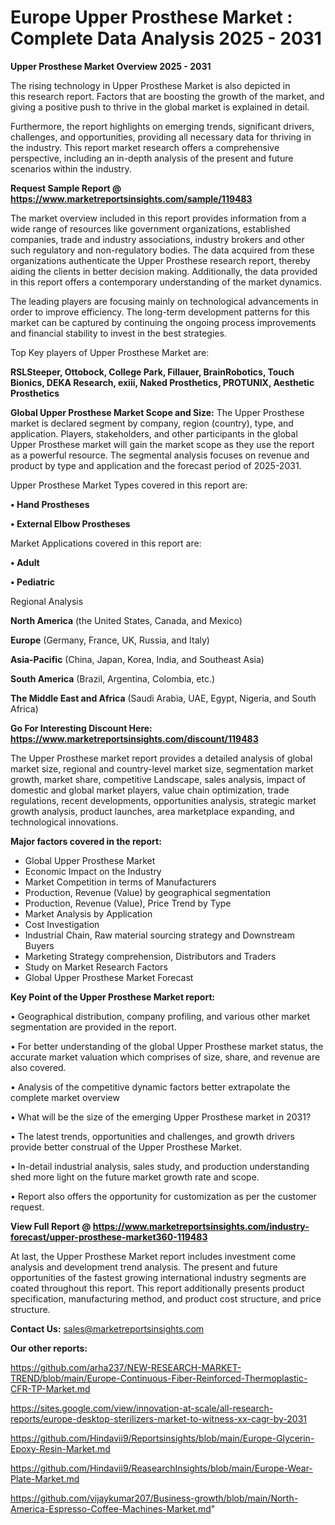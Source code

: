 # Europe Upper Prosthese Market : Complete Data Analysis 2025 - 2031

<Strong> Upper Prosthese Market Overview 2025 - 2031</strong>

The rising technology in Upper Prosthese Market is also depicted in this research report. Factors that are boosting the growth of the market, and giving a positive push to thrive in the global market is explained in detail.

Furthermore, the report highlights on emerging trends, significant drivers, challenges, and opportunities, providing all necessary data for thriving in the industry. This report market research offers a comprehensive perspective, including an in-depth analysis of the present and future scenarios within the industry.

<strong>Request Sample Report @ <a href=https://www.marketreportsinsights.com/sample/119483>https://www.marketreportsinsights.com/sample/119483</a></strong>

The market overview included in this report provides information from a wide range of resources like government organizations, established companies, trade and industry associations, industry brokers and other such regulatory and non-regulatory bodies. The data acquired from these organizations authenticate the Upper Prosthese research report, thereby aiding the clients in better decision making. Additionally, the data provided in this report offers a contemporary understanding of the market dynamics.

The leading players are focusing mainly on technological advancements in order to improve efficiency. The long-term development patterns for this market can be captured by continuing the ongoing process improvements and financial stability to invest in the best strategies.

Top Key players of Upper Prosthese Market are:

<strong>RSLSteeper, Ottobock, College Park, Fillauer, BrainRobotics, Touch Bionics, DEKA Research, exiii, Naked Prosthetics, PROTUNIX, Aesthetic Prosthetics</strong>

<strong><b>Global Upper Prosthese Market Scope and Size:</b></strong>
The Upper Prosthese market is declared segment by company, region (country), type, and application. Players, stakeholders, and other participants in the global Upper Prosthese market will gain the market scope as they use the report as a powerful resource. The segmental analysis focuses on revenue and product by type and application and the forecast period of 2025-2031.

Upper Prosthese Market Types covered in this report are:

<strong>• Hand Prostheses

• External Elbow Prostheses</strong>

Market Applications covered in this report are:

<strong>• Adult

• Pediatric</strong> 

Regional Analysis

<strong>North America</strong> (the United States, Canada, and Mexico)

<strong>Europe</strong> (Germany, France, UK, Russia, and Italy)

<strong>Asia-Pacific</strong> (China, Japan, Korea, India, and Southeast Asia)

<strong>South America</strong> (Brazil, Argentina, Colombia, etc.)

<strong>The Middle East and Africa</strong> (Saudi Arabia, UAE, Egypt, Nigeria, and South Africa)

<strong>Go For Interesting Discount Here: <a href=https://www.marketreportsinsights.com/discount/119483>https://www.marketreportsinsights.com/discount/119483</a></strong>

The Upper Prosthese market report provides a detailed analysis of global market size, regional and country-level market size, segmentation market growth, market share, competitive Landscape, sales analysis, impact of domestic and global market players, value chain optimization, trade regulations, recent developments, opportunities analysis, strategic market growth analysis, product launches, area marketplace expanding, and technological innovations.

<strong><b>Major factors covered in the report:</b></strong>
<ul>
  <li>Global Upper Prosthese Market </li>
  <li>Economic Impact on the Industry</li>
  <li>Market Competition in terms of Manufacturers</li>
  <li>Production, Revenue (Value) by geographical segmentation</li>
  <li>Production, Revenue (Value), Price Trend by Type</li>
  <li>Market Analysis by Application</li>
  <li>Cost Investigation</li>
  <li>Industrial Chain, Raw material sourcing strategy and Downstream Buyers</li>
  <li>Marketing Strategy comprehension, Distributors and Traders</li>
  <li>Study on Market Research Factors</li>
  <li>Global Upper Prosthese Market Forecast</li>
</ul>

<strong><b>Key Point of the Upper Prosthese Market report:</b></strong>

• Geographical distribution, company profiling, and various other market segmentation are provided in the report.

• For better understanding of the global Upper Prosthese market status, the accurate market valuation which comprises of size, share, and revenue are also covered.

• Analysis of the competitive dynamic factors better extrapolate the complete market overview

• What will be the size of the emerging Upper Prosthese market in 2031?

• The latest trends, opportunities and challenges, and growth drivers provide better construal of the Upper Prosthese Market.

• In-detail industrial analysis, sales study, and production understanding shed more light on the future market growth rate and scope.

• Report also offers the opportunity for customization as per the customer request.

<strong><b>View Full Report @ <a href=https://www.marketreportsinsights.com/industry-forecast/upper-prosthese-market360-119483>https://www.marketreportsinsights.com/industry-forecast/upper-prosthese-market360-119483</a></b></strong>


At last, the Upper Prosthese Market report includes investment come analysis and development trend analysis. The present and future opportunities of the fastest growing international industry segments are coated throughout this report. This report additionally presents product specification, manufacturing method, and product cost structure, and price structure.

<strong>Contact Us:</strong>
sales@marketreportsinsights.com

<strong>Our other reports:</strong>

<a href=https://github.com/arha237/NEW-RESEARCH-MARKET-TREND/blob/main/Europe-Continuous-Fiber-Reinforced-Thermoplastic-CFR-TP-Market.md>https://github.com/arha237/NEW-RESEARCH-MARKET-TREND/blob/main/Europe-Continuous-Fiber-Reinforced-Thermoplastic-CFR-TP-Market.md</a>

<a href=https://sites.google.com/view/innovation-at-scale/all-research-reports/europe-desktop-sterilizers-market-to-witness-xx-cagr-by-2031>https://sites.google.com/view/innovation-at-scale/all-research-reports/europe-desktop-sterilizers-market-to-witness-xx-cagr-by-2031</a>

<a href=https://github.com/Hindavii9/Reportsinsights/blob/main/Europe-Glycerin-Epoxy-Resin-Market.md>https://github.com/Hindavii9/Reportsinsights/blob/main/Europe-Glycerin-Epoxy-Resin-Market.md</a>

<a href=https://github.com/Hindavii9/ReasearchInsights/blob/main/Europe-Wear-Plate-Market.md>https://github.com/Hindavii9/ReasearchInsights/blob/main/Europe-Wear-Plate-Market.md</a>

<a href=https://github.com/vijaykumar207/Business-growth/blob/main/North-America-Espresso-Coffee-Machines-Market.md>https://github.com/vijaykumar207/Business-growth/blob/main/North-America-Espresso-Coffee-Machines-Market.md</a>"
